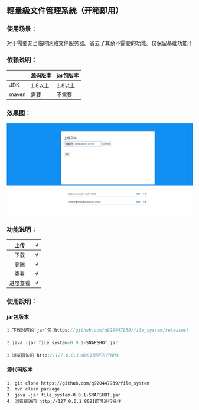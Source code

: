 ## 輕量級文件管理系統（开箱即用）

### 使用场景：

对于需要充当临时网络文件服务器。省去了其余不需要的功能。仅保留基础功能！

### 依赖说明：

|       | 源码版本 | jar包版本 |
| ----- | -------- | --------- |
| JDK   | 1.8以上  | 1.8以上   |
| maven | 需要     | 不需要    |

### 

### 效果图：

![image-20211117133653253](./image-20211117133653253.png)

### 

### 功能说明：

|   上传   |  √   |
| :------: | :--: |
|   下载   |  √   |
|   删除   |  √   |
|   查看   |  √   |
| 进度查看 |  √   |



### 使用說明：


#### jar包版本

```java
1.下载对应的`jar`包(https://github.com/q920447939/file_system/releases)

2.java -jar file_system-0.0.1-SNAPSHOT.jar

3.浏览器访问 http://127.0.0.1:8081即可进行操作
```





#### 源代码版本

```
1. git clone https://github.com/q920447939/file_system
2. mvn clean package
3. java -jar file_system-0.0.1-SNAPSHOT.jar
4. 浏览器访问 http://127.0.0.1:8081即可进行操作
```

